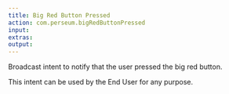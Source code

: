 ```yaml
---
title: Big Red Button Pressed
action: com.perseum.bigRedButtonPressed
input: 
extras:
output:
---
```


Broadcast intent to notify that the user pressed the big red button.

This intent can be used by the End User for any purpose.
